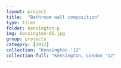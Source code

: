 ```yaml
---
layout: project
title:  "Bathroom wall composition"
type: tiles
folder: kensington-p
img: kensington-05.jpg
group: projects
category: [2012]
collection: "Kensington '12"
collection-full: "Kensington, London '12" 
---
```



